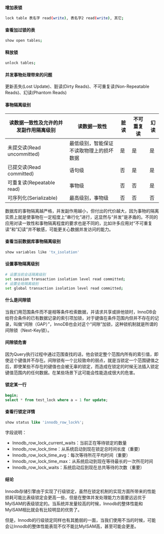 #### 增加表锁
```sh
lock table 表名字 read(write), 表名字2 read(write), 其它;
```
#### 查看加过锁的表
```sh
show open tables;
```
#### 释放锁
```sh
unlock tables;
```
#### 并发事物处理带来的问题
更新丢失(Lost Update)、脏读(Dirty Reads)、不可重复读(Non-Repeatable Reads)、幻读(Phantom Reads)
#### 事物隔离级别
读数据一致性及允许的并发副作用隔离级别 | 读数据一致性 | 脏读 | 不可重复读 | 幻读
--- | --- | --- | --- | ---
未提交读(Read uncommitted) | 最低级别，智能保证不读取物理上的损坏数据 | 是 | 是 | 是
已提交读(Read committed) | 语句级 | 否 | 是 | 是
可重复读(Repeatable read) | 事物级 | 否 | 否 | 是
可序列化(Serializable) | 最高级别，事物级 | 否 | 否 | 否

数据库的事物隔离越严格，并发副作用越小，但付出的代价越大，因为事物的隔离实质上就是使事物在一定程度上“串行化”进行，这显然与“并发”是矛盾的。不同的应用对读一致性和事物隔离程度的要求也是不同的，比如许多应用对“不可重复读”和”幻读”并不敏感，可能更关心数据并发访问的能力。

#### 查看当前数据库事物隔离级别
```sh
show variables like 'tx_isolation'
```
#### 设置事物隔离级别
```sh
# 设置当前会话隔离级别
set session transaction isolation level read committed;
# 设置全局隔离级别
set global transaction isolation level read committed;
```
#### 什么是间隙锁
当我们用范围条件而不是相等条件检索数据，并请求共享或排他锁时，InnoDB会给符合条件的已有数据记录的索引项加锁，对于键值在条件范围内但并不存在的记录，叫做“间隙（GAP）”，InnoDB也会对这个“间隙”加锁，这种锁机制就是所谓的间隙锁（Next-Key锁）。
#### 间隙锁危害
因为Query执行过程中通过范围查找的话，他会锁定整个范围内所有的索引值，即使这个键值并不存在。间隙锁有一个比较致命的弱点，就是当锁定一个范围键值之后，即使某些不存在的键值也会被无辜的锁定，而造成在锁定的时候无法插入锁定键值范围内的任何数据。在某些场景下这可能会性能造成很大的危害。
#### 锁定某一行
```sql
begin;
select * from test_lock where a = 1 for update;
```
#### 查看行锁定详情
```sql
show status like 'innodb_row_lock%';
```
字段说明：
- Innodb_row_lock_current_waits：当前正在等待锁定的数量
- Innodb_row_lock_time：从系统启动到现在锁定总时间长度（重要）
- Innodb_row_lock_time_avg：每次等待所花平均时间（重要）
- Innodb_row_lock_time_max：从系统启动到现在等待最长的一次所花时间
- Innodb_row_lock_waits：系统启动后到现在总共等待的次数（重要）

#### 结论
Innodb存储引擎由于实现了行级锁定，虽然在锁定机制的实现方面所带来的性能损耗可能比表级锁定会更高一些，但是在整体并发处理能力方面要远远优于MyISAM的表级锁定的。当系统并发量较高的时候，Innodb的整体性能和MyISAM相比就会有比较明显的优势了。

但是，Innodb的行级锁定同样也有其脆弱的一面，当我们使用不当的时候，可能会让Innodb的整体性能表现不仅不能比MyISAM高，甚至可能会更差。
